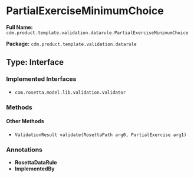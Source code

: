 # PartialExerciseMinimumChoice

**Full Name:** `cdm.product.template.validation.datarule.PartialExerciseMinimumChoice`

**Package:** `cdm.product.template.validation.datarule`

## Type: Interface

### Implemented Interfaces

- `com.rosetta.model.lib.validation.Validator`

### Methods

#### Other Methods

- `ValidationResult validate(RosettaPath arg0, PartialExercise arg1)`

### Annotations

- **RosettaDataRule**
- **ImplementedBy**

